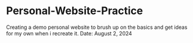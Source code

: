 # Personal-Website-Practice
 Creating a demo personal website to brush up on the basics and get ideas for my own when i recreate it. Date: August 2, 2024
